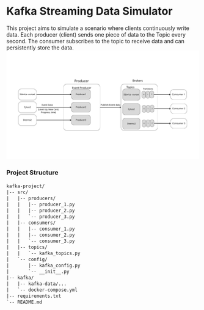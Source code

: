 # Kafka Streaming Data Simulator
This project aims to simulate a scenario where clients continuously write data. Each producer (client) sends one piece of data to the Topic every second. The consumer subscribes to the topic to receive data and can persistently store the data.
![plot](./Architecture.png)
### Project Structure
```
kafka-project/
|-- src/
|   |-- producers/
|   |   |-- producer_1.py
|   |   |-- producer_2.py
|   |   `-- producer_3.py
|   |-- consumers/
|   |   |-- consumer_1.py
|   |   |-- consumer_2.py
|   |   `-- consumer_3.py
|   |-- topics/
|   |   `-- kafka_topics.py
|   `-- config/
|       |-- kafka_config.py
|       `-- __init__.py
|-- kafka/
|   |-- kafka-data/...
|   `-- docker-compose.yml
|-- requirements.txt
`-- README.md
```